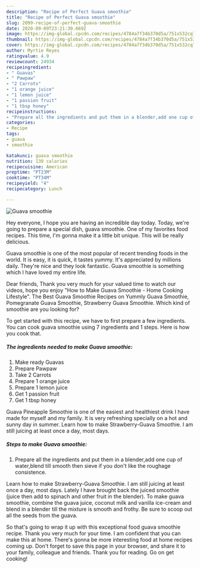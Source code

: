 ```yaml
---
description: "Recipe of Perfect Guava smoothie"
title: "Recipe of Perfect Guava smoothie"
slug: 2099-recipe-of-perfect-guava-smoothie
date: 2020-09-09T23:21:30.669Z
image: https://img-global.cpcdn.com/recipes/4784a7f34b370d5a/751x532cq70/guava-smoothie-recipe-main-photo.jpg
thumbnail: https://img-global.cpcdn.com/recipes/4784a7f34b370d5a/751x532cq70/guava-smoothie-recipe-main-photo.jpg
cover: https://img-global.cpcdn.com/recipes/4784a7f34b370d5a/751x532cq70/guava-smoothie-recipe-main-photo.jpg
author: Myrtie Reyes
ratingvalue: 4.9
reviewcount: 24934
recipeingredient:
- " Guavas"
- " Pawpaw"
- "2 Carrots"
- "1 orange juice"
- "1 lemon juice"
- "1 passion fruit"
- "1 tbsp honey"
recipeinstructions:
- "Prepare all the ingredients and put them in a blender,add one cup of water,blend till smooth then sieve if you don&#39;t like the roughage consistence."
categories:
- Recipe
tags:
- guava
- smoothie

katakunci: guava smoothie 
nutrition: 139 calories
recipecuisine: American
preptime: "PT23M"
cooktime: "PT34M"
recipeyield: "4"
recipecategory: Lunch

---
```



![Guava smoothie](https://img-global.cpcdn.com/recipes/4784a7f34b370d5a/751x532cq70/guava-smoothie-recipe-main-photo.jpg)

Hey everyone, I hope you are having an incredible day today. Today, we're going to prepare a special dish, guava smoothie. One of my favorites food recipes. This time, I'm gonna make it a little bit unique. This will be really delicious.

Guava smoothie is one of the most popular of recent trending foods in the world. It is easy, it is quick, it tastes yummy. It's appreciated by millions daily. They're nice and they look fantastic. Guava smoothie is something which I have loved my entire life.

Dear friends, Thank you very much for your valued time to watch our videos, hope you enjoy &#34;How to Make Guava Smoothie - Home Cooking Lifestyle&#34;. The Best Guava Smoothie Recipes on Yummly Guava Smoothie, Pomegranate Guava Smoothie, Strawberry Guava Smoothie. Which kind of smoothie are you looking for?


To get started with this recipe, we have to first prepare a few ingredients. You can cook guava smoothie using 7 ingredients and 1 steps. Here is how you cook that.

<!--inarticleads1-->

##### The ingredients needed to make Guava smoothie:

1. Make ready  Guavas
1. Prepare  Pawpaw
1. Take 2 Carrots
1. Prepare 1 orange juice
1. Prepare 1 lemon juice
1. Get 1 passion fruit
1. Get 1 tbsp honey


Guava Pineapple Smoothie is one of the easiest and healthiest drink I have made for myself and my family. It is very refreshing specially on a hot and sunny day in summer. Learn how to make Strawberry-Guava Smoothie. I am still juicing at least once a day, most days. 

<!--inarticleads2-->

##### Steps to make Guava smoothie:

1. Prepare all the ingredients and put them in a blender,add one cup of water,blend till smooth then sieve if you don&#39;t like the roughage consistence.


Learn how to make Strawberry-Guava Smoothie. I am still juicing at least once a day, most days. Lately I have brought back the juiced smoothie (juice then add to spinach and other fruit in the blender). To make guava smoothie, combine the guava juice, coconut milk and vanilla ice-cream and blend in a blender till the mixture is smooth and frothy. Be sure to scoop out all the seeds from the guava. 

So that's going to wrap it up with this exceptional food guava smoothie recipe. Thank you very much for your time. I am confident that you can make this at home. There's gonna be more interesting food at home recipes coming up. Don't forget to save this page in your browser, and share it to your family, colleague and friends. Thank you for reading. Go on get cooking!
